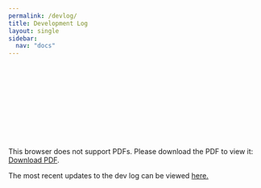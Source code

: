 ```yaml
---
permalink: /devlog/
title: Development Log
layout: single
sidebar: 
  nav: "docs"
---
```


<object data="https://wolflegend523.github.io/CSS385_GameDocuments/assets/pdf/CSS385_DevelopmentLog.pdf" type="application/pdf" width="700px" height="700px">
    <embed src="http://yoursite.com/the.pdf">
        <p>This browser does not support PDFs. Please download the PDF to view it: <a href="http://yoursite.com/the.pdf](https://wolflegend523.github.io/CSS385_GameDocuments/assets/pdf/CSS385_DevelopmentLog.pdf">Download PDF</a>.</p>
    </embed>
</object>


The most recent updates to the dev log can be viewed [here.](https://docs.google.com/document/d/1tqlCvjn4cMqSJtZB8Uq6p8Wg30MWcqBuBBNSkL1oBf8/edit?usp=sharing)
